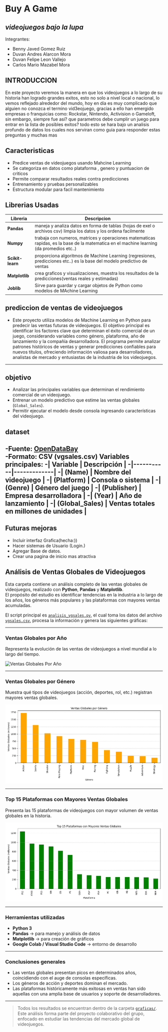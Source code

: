 # Buy A Game
## *videojuegos bajo la lupa* 
Integrantes:
- Benny Javed Gomez Ruiz
- Duvan Andres Alarcon Mora
- Duvan Felipe Leon Vallejo
- Carlos Mario Mazabel Mora
## INTRODUCCION
En este proyecto veremos la manera en que los videojuegos a lo largo de su historia han logrado grandes exitos, esto no solo a nivel local o nacional, lo vemos reflejado alrededor del mundo, hoy en día es muy complicado que alguien no conozca el termino vid3eojuego, gracias a ello han emergido empresas o franquicias como: Rockstar, Nintendo, Activision o Gameloft, sin embargo, siempre fue asi? que parametros debe cumplir un juego para entrar en la lista de posibles exitos? todo esto se hara bajo un analisis profundo de datos los cuales nos serviran como guia para responder estas preguntas y muchas mas
## Caracteristicas
- Predice ventas de videojuegos usando Mahcine Learning
- Se categoriza en datos como plataforma , genero y puntuacion de criticos
- Permite comparar resultados reales contra predicciones
- Entrenamiento y pruebas personalizables
- Estructura modular para facil mantenimiento
## Librerias Usadas
|Libreria|Descripcion|
|--------|-----------|
|**Pandas**|maneja y analiza datos en forma de tablas (hojas de exel o archivos csv) limpia los datos y los ordena facilmente|
|**Numpy**|trabaja con numeros, matrices y operaciones matematicas rapidas, es la base de la matematica en el machine learning (da promedios etc..)|
|**Scikit-learn**|proporciona algoritmos de Machine Learning (regresiones, predicciones etc..) es la base del modelo predictivo de ventas|
|**Matplotlib**|crea graficos y visualizaciones, muestra los resultados de la predicciones(ventas reales y estimadas)|
|**Joblib**|Sirve para guardar y cargar objetos de Python como modelos de MAchine Learning|
## prediccion de ventas de videojuegos
- Este proyecto utiliza modelos de Machine Learning en Python para predecir las ventas futuras de videojuegos.
El objetivo principal es identificar los factores clave que determinan el éxito comercial de un juego, considerando variables como género, plataforma, año de lanzamiento y la compañía desarrolladora.
El programa permite analizar patrones históricos de ventas y generar predicciones confiables para nuevos títulos, ofreciendo información valiosa para desarrolladores, analistas de mercado y entusiastas de la industria de los videojuegos.
---
## objetivo
- Analizar las principales variables que determinan el rendimiento comercial de un videojuego.  
- Entrenar un modelo predictivo que estime las ventas globales (`Global_Sales`).  
- Permitir ejecutar el modelo desde consola ingresando características del videojuego.
## dataset
-**Fuente:** [OpenDataBay](https://opendatabay.com/)  
-**Formato:** CSV (vgsales.csv)
**Variables principales:**
  -| Variable | Descripción |
  -|-----------|-------------|
  -| (Name) | Nombre del videojuego |
  -| (Platform) | Consola o sistema  |
  -| (Genre) | Género del juego |
  -| (Publisher) | Empresa desarrolladora |
  -| (Year) | Año de lanzamiento |
  -| (Global_Sales) | Ventas totales en millones de unidades |
 ----

 ## Futuras mejoras
 * Incluir interfaz Grafica(hecha:))
 * Hacer sistemas de Usuario (Login.)
 * Agregar Base de datos.
 * Crear una pagina de inicio mas atractiva
## Análisis de Ventas Globales de Videojuegos

Esta carpeta contiene un análisis completo de las ventas globales de videojuegos, realizado con **Python**, **Pandas** y **Matplotlib**.  
El propósito del estudio es identificar tendencias en la industria a lo largo de los años, los géneros más populares y las plataformas con mayores ventas acumuladas.

El script principal es [`analisis_vgsales.py`](graficas/analisis_vgsales.py), el cual toma los datos del archivo [`vgsales.csv`](graficas/vgsales.csv), procesa la información y genera las siguientes gráficas:

---

### Ventas Globales por Año
Representa la evolución de las ventas de videojuegos a nivel mundial a lo largo del tiempo.

![Ventas Globales Por Año](graficas/Ventas%20Globales%20Por%20Año.png)

---

### Ventas Globales por Género
Muestra qué tipos de videojuegos (acción, deportes, rol, etc.) registran mayores ventas globales.

![Ventas Globales Por Genero](graficas/Ventas%20Globales%20Por%20Genero.png)

---

### Top 15 Plataformas con Mayores Ventas Globales
Presenta las 15 plataformas de videojuegos con mayor volumen de ventas globales en la historia.

![Top 15 Plataformas con Mayores Ventas Globales](graficas/Top%2015%20Plataformas%20con%20Mayores%20Ventas%20Globales.png)

---

### Herramientas utilizadas
- **Python 3**
- **Pandas** → para manejo y análisis de datos
- **Matplotlib** → para creación de gráficos
- **Google Colab / Visual Studio Code** → entorno de desarrollo

---

### Conclusiones generales
- Las ventas globales presentan picos en determinados años, coincidiendo con el auge de consolas específicas.  
- Los géneros de acción y deportes dominan el mercado.  
- Las plataformas históricamente más exitosas en ventas han sido aquellas con una amplia base de usuarios y soporte de desarrolladores.

---

> Todos los resultados se encuentran dentro de la carpeta [`graficas/`](graficas/).  
> Este análisis forma parte del proyecto colaborativo del grupo, enfocado en estudiar las tendencias del mercado global de videojuegos.



